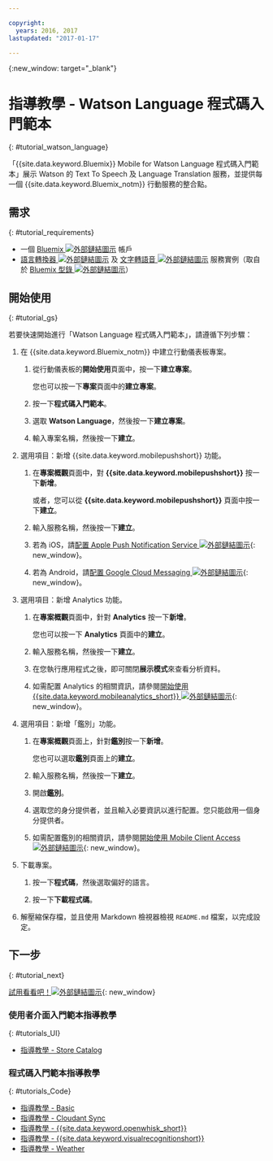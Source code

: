 ```yaml
---

copyright:
  years: 2016, 2017
lastupdated: "2017-01-17"

---
```

{:new_window: target="_blank"}

# 指導教學 - Watson Language 程式碼入門範本
{: #tutorial_watson_language}

「{{site.data.keyword.Bluemix}} Mobile for Watson Language 程式碼入門範本」展示 Watson 的 Text To Speech 及 Language Translation 服務，並提供每一個 {{site.data.keyword.Bluemix_notm}} 行動服務的整合點。


## 需求
{: #tutorial_requirements}

* 一個 [Bluemix ![外部鏈結圖示](../icons/launch-glyph.svg "外部鏈結圖示")](http://bluemix.net "外部鏈結圖示") 帳戶
* [語言轉換器 ![外部鏈結圖示](../icons/launch-glyph.svg "外部鏈結圖示")](https://console.{DomainName}/catalog/services/language-translator/ "外部鏈結圖示") 及 [文字轉語音 ![外部鏈結圖示](../icons/launch-glyph.svg "外部鏈結圖示")](https://console.{DomainName}/catalog/services/text-to-speech/ "外部鏈結圖示") 服務實例（取自於 [Bluemix 型錄 ![外部鏈結圖示](../icons/launch-glyph.svg "外部鏈結圖示")](https://console.{DomainName}/catalog/ "外部鏈結圖示")）


## 開始使用
{: #tutorial_gs}

若要快速開始進行「Watson Language 程式碼入門範本」，請遵循下列步驟：

1. 在 {{site.data.keyword.Bluemix_notm}} 中建立行動儀表板專案。

   1. 從行動儀表板的**開始使用**頁面中，按一下**建立專案**。

      您也可以按一下**專案**頁面中的**建立專案**。

   2. 按一下**程式碼入門範本**。

   3. 選取 **Watson Language**，然後按一下**建立專案**。

   4. 輸入專案名稱，然後按一下**建立**。

2. 選用項目：新增 {{site.data.keyword.mobilepushshort}} 功能。

   1. 在**專案概觀**頁面中，對 **{{site.data.keyword.mobilepushshort}}** 按一下**新增**。

      或者，您可以從 **{{site.data.keyword.mobilepushshort}}** 頁面中按一下**建立**。

   2. 輸入服務名稱，然後按一下**建立**。

   3. 若為 iOS，請[配置 Apple Push Notification Service ![外部鏈結圖示](../icons/launch-glyph.svg "外部鏈結圖示")](/docs/services/mobilepush/t_push_provider_ios.html "外部鏈結圖示"){: new_window}。

   4. 若為 Android，請[配置 Google Cloud Messaging ![外部鏈結圖示](../icons/launch-glyph.svg "外部鏈結圖示")](/docs/services/mobilepush/t_push_provider_android.html "外部鏈結圖示"){: new_window}。
   
3. 選用項目：新增 Analytics 功能。

   1. 在**專案概觀**頁面中，針對 **Analytics** 按一下**新增**。

      您也可以按一下 **Analytics** 頁面中的**建立**。

   2. 輸入服務名稱，然後按一下**建立**。
   
   3. 在您執行應用程式之後，即可關閉**展示模式**來查看分析資料。

   4. 如需配置 Analytics 的相關資訊，請參閱[開始使用 {{site.data.keyword.mobileanalytics_short}} ![外部鏈結圖示](../icons/launch-glyph.svg "外部鏈結圖示")](/docs/services/mobileanalytics/index.html "外部鏈結圖示"){: new_window}。

4. 選用項目：新增「鑑別」功能。

   1. 在**專案概觀**頁面上，針對**鑑別**按一下**新增**。

      您也可以選取**鑑別**頁面上的**建立**。

   2. 輸入服務名稱，然後按一下**建立**。
   
   3. 開啟**鑑別**。
   
   4. 選取您的身分提供者，並且輸入必要資訊以進行配置。您只能啟用一個身分提供者。

   5. 如需配置鑑別的相關資訊，請參閱[開始使用 Mobile Client Access ![外部鏈結圖示](../icons/launch-glyph.svg "外部鏈結圖示")](/docs/services/mobileaccess/index.html "外部鏈結圖示"){: new_window}。

5. 下載專案。

   1. 按一下**程式碼**，然後選取偏好的語言。

   2. 按一下**下載程式碼**。

6. 解壓縮保存檔，並且使用 Markdown 檢視器檢視 `README.md` 檔案，以完成設定。


## 下一步
{: #tutorial_next}

[試用看看吧！![外部鏈結圖示](../icons/launch-glyph.svg "外部鏈結圖示")](http://console.{DomainName}/mobile/create-project?starter=512568a1-72db-35c7-b9c4-4f3e3bc89375 "外部鏈結圖示"){: new_window}



### 使用者介面入門範本指導教學
{: #tutorials_UI}

* [指導教學 - Store Catalog](tutorial_store_catalog.html)


### 程式碼入門範本指導教學
{: #tutorials_Code}

* [指導教學 - Basic](tutorial.html)
* [指導教學 - Cloudant Sync](tutorial_cloudant_synd.html)
* [指導教學 - {{site.data.keyword.openwhisk_short}}](tutorial_openwhisk.html)
* [指導教學 - {{site.data.keyword.visualrecognitionshort}}](tutorial_visual_recognition.html)
* [指導教學 - Weather](tutorial_weather.html)

